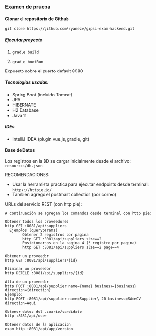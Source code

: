 ### Examen de prueba

#### Clonar el repositorio de Github
```
git clone https://github.com/ryanezv/gapsi-exam-backend.git
```
##### Ejecutar proyecto
1. `gradle build`

2. `gradle bootRun`

Expuesto sobre el puerto default 8080

##### Tecnologias usadas:
- Spring Boot (incluido Tomcat)
- JPA
- HIBERNATE
- H2 Database
- Java 11

##### IDEs
- IntelliJ IDEA (plugin vue.js, gradle, git)

#### Base de Datos
Los registros en la BD se cargar inicialmente desde el archivo:
`resources/db.json`

RECOMENDACIONES:

- Usar la herramieta practica para ejecutar endpoints desde terminal: `https://httpie.io/`
- Tambien agrego el postmant collection (por correo)

URLs del servicio REST (con http pie):

```
A continuación se agregan los comandos desde terminal con http pie:

Obtener todos los proveedores
http GET :8081/api/suppliers
  Ejemplos (queryparams)
        Obtener 2 registros por pagina
        http GET :8081/api/suppliers size==2
        Posicionarnos en la pagina 4 (2 registro por pagina)
        http GET :8081/api/suppliers size==2 page==4
        
Obtener un proveedor
http GET :8081/api/suppliers/{id}

Eliminar un proveedor
http DETELE :8081/api/suppliers/{id}

Alta de un proveedor
http POST :8081/api/supplier name={name} business={business} direction={direction}
Ejemplo:
http POST :8081/api/supplier name=Supplier\ 20 business=SAdeCV direction=Aqui
        
Obtener datos del usuario/candidato
http :8081/api/user

Obtener datos de la aplicacion
exam http :8081/api/app/version
```    
